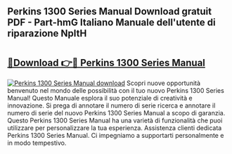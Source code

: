 ## Perkins 1300 Series Manual Download gratuit PDF - Part-hmG Italiano Manuale dell'utente di riparazione NpItH

# <h2><a href="http://dfb4h9.blite.top/?on=Perkins+1300+Series+Manual">🔗Download 👉🔴 Perkins 1300 Series Manual</a></h2>

[![Perkins 1300 Series Manual download](https://i.imgur.com/lujVjoI.png)](http://dfb4h9.blite.top/?on=Perkins+1300+Series+Manual)
Scopri nuove opportunità benvenuto nel mondo delle possibilità con il tuo nuovo Perkins 1300 Series Manual! Questo Manuale esplora il suo potenziale di creatività e innovazione. Si prega di annotare il numero di serie ricerca e annotare il numero di serie del nuovo Perkins 1300 Series Manual a scopo di garanzia. Questo Perkins 1300 Series Manual ha una varietà di funzionalità che puoi utilizzare per personalizzare la tua esperienza. Assistenza clienti dedicata Perkins 1300 Series Manual. Ci impegniamo a supportarti personalmente e in modo tempestivo.
